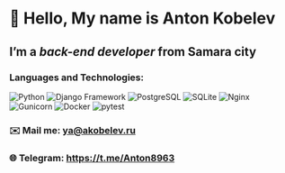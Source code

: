 # 👋 Hello, My name is **Anton Kobelev**
## I’m a *back-end developer* from Samara city
### Languages and Technologies:
![Python](https://img.shields.io/badge/-Python-090909?style=for-the-badge&logo=Python)
![Django Framework](https://img.shields.io/badge/-Django-090909?style=for-the-badge&logo=Django)
![PostgreSQL](https://img.shields.io/badge/-PostgreSQL-090909?style=for-the-badge&logo=PostgreSQL)
![SQLite](https://img.shields.io/badge/-SQLite-090909?style=for-the-badge&logo=SQLite)
![Nginx](https://img.shields.io/badge/-Nginx-090909?style=for-the-badge&logo=Nginx)
![Gunicorn](https://img.shields.io/badge/-Gunicorn-090909?style=for-the-badge&logo=Gunicorn)
![Docker](https://img.shields.io/badge/-Docker-090909?style=for-the-badge&logo=Docker)
![pytest](https://img.shields.io/badge/-pytest-090909?style=for-the-badge&logo=pytest)

### ✉️ Mail me: ya@akobelev.ru
### 🌐 Telegram: https://t.me/Anton8963

<!---
anton8963kobelev/anton8963kobelev is a ✨ special ✨ repository because its `README.md` (this file) appears on your GitHub profile.
You can click the Preview link to take a look at your changes.
--->

